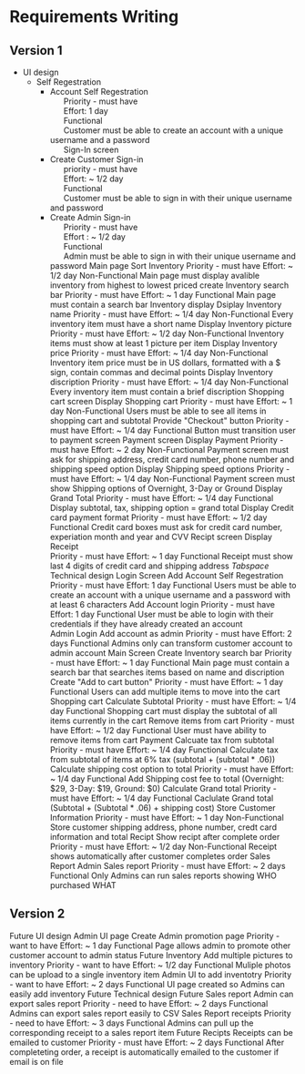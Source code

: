 # Requirements Writing 


## Version 1 
- UI design  
  - Self Regestration
    -  Account Self Regestration  
 &nbsp; &nbsp; &nbsp; Priority - must have  
 &nbsp; &nbsp; &nbsp; Effort: 1 day  
 &nbsp; &nbsp; &nbsp; Functional  
 &nbsp; &nbsp; &nbsp; Customer must be able to create an account with a unique username and a password  
 &nbsp; &nbsp; &nbsp; Sign-In screen  
    -  Create Customer Sign-in  
 &nbsp; &nbsp; &nbsp; priority - must have  
 &nbsp; &nbsp; &nbsp; Effort: ~ 1/2 day  
 &nbsp; &nbsp; &nbsp; Functional  
 &nbsp; &nbsp; &nbsp; Customer must be able to sign in with their unique username and password  
    -  Create Admin Sign-in  
 &nbsp; &nbsp; &nbsp; Priority - must have  
 &nbsp; &nbsp; &nbsp; Effort : ~ 1/2 day  
 &nbsp; &nbsp; &nbsp; Functional  
 &nbsp; &nbsp; &nbsp; Admin must be able to sign in with their unique username and password
    Main page
      Sort Inventory 
        Priority - must have
        Effort: ~ 1/2 day 
        Non-Functional
        Main page must display avalible inventory from highest to lowest priced 
      create Inventory search bar
        Priority - must have 
        Effort: ~ 1 day
        Functional 
        Main page must contain a search bar
    Inventory display
      Dsiplay Inventory name
        Priority - must have 
        Effort: ~ 1/4 day
        Non-Functional
        Every inventory item must have a short name 
      Display Inventory picture
        Priority - must have 
        Effort: ~ 1/2 day
        Non-Functional 
        Inventory items must show at least 1 picture per item 
      Display Inventory price 
        Priority - must have 
        Effort: ~ 1/4 day
        Non-Functional
        Inventory item price must be in US dollars, formatted with a $ sign, contain commas and decimal points
      Display Inventory discription
        Priority - must have 
        Effort: ~ 1/4 day
        Non-Functional
        Every inventory item must contain a brief discription 
    Shopping cart screen
      Display Shopping cart 
        Priority - must have 
        Effort: ~ 1 day
        Non-Functional
        Users must be able to see all items in shopping cart and subtotal
      Provide "Checkout" button
        Priority - must have 
        Effort: ~ 1/4 day
        Functional 
        Button must transition user to payment screen 
    Payment screen
      Display Payment 
        Priority - must have 
        Effort: ~ 2 day
        Non-Functional
        Payment screen must ask for shipping address, credit card number, phone number and shipping speed option 
      Display Shipping speed options
        Priority - must have 
        Effort: ~ 1/4 day
        Non-Functional
        Payment screen must show Shipping options of Overnight, 3-Day or Ground
      Display Grand Total 
        Priority - must have 
        Effort: ~ 1/4 day
        Functional
        Display subtotal, tax, shipping option = grand total 
      Display Credit card payment format 
        Priority - must have 
        Effort: ~ 1/2 day
        Functional
        Credit card boxes must ask for credit card number, experiation month and year and CVV
    Recipt screen
      Display Receipt  
        Priority - must have 
        Effort: ~ 1 day
        Functional
        Receipt must show last 4 digits of credit card and shipping address 
*Tabspace* Technical design
    Login Screen 
      Add Account Self Regestration
        Priority - must have 
        Effort: 1 day
        Functional 
        Users must be able to create an account with a unique username and a password with at least 6 characters
      Add Account login 
        Priority - must have 
        Effort: 1 day
        Functional 
        User must be able to login with their credentials if they have already created an account  
    Admin Login 
      Add account as admin
        Priority - must have 
        Effort: 2 days
        Functional 
        Admins only can transform customer account to admin account 
    Main Screen 
       Create Inventory search bar
        Priority - must have 
        Effort: ~ 1 day
        Functional 
        Main page must contain a search bar that searches items based on name and discription 
      Create "Add to cart button" 
        Priority - must have 
        Effort: ~ 1 day
        Functional 
        Users can add multiple items to move into the cart 
    Shopping cart 
      Calculate Subtotal 
        Priority - must have 
        Effort: ~ 1/4 day
        Functional 
        Shopping cart must display the subtotal of all items currently in the cart
      Remove items from cart
        Priority - must have 
        Effort: ~ 1/2 day
        Functional 
        User must have ability to remove items from cart 
    Payment
      Calcuate tax from subtotal 
        Priority - must have 
        Effort: ~ 1/4 day
        Functional
        Calculate tax from subtotal of items at 6% tax (subtotal + (subtotal * .06))
      Calculate shipping cost option to total 
        Priority - must have 
        Effort: ~ 1/4 day
        Functional
        Add Shipping cost fee to total (Overnight: $29, 3-Day: $19, Ground: $0)
      Calculate Grand total 
        Priority - must have 
        Effort: ~ 1/4 day
        Functional
        Caclulate Grand total (Subtotal + (Subtotal * .06) + shipping cost)
      Store Customer Information 
        Priority - must have 
        Effort: ~ 1 day
        Non-Functional
        Store customer shipping address, phone number, credt card information and total 
    Recipt 
      Show recipt after complete order 
        Priority - must have 
        Effort: ~ 1/2 day
        Non-Functional
        Receipt shows automatically after customer completes order 
    Sales Report
      Admin Sales report 
        Priority - must have 
        Effort: ~ 2 days
        Functional
        Only Admins can run sales reports showing WHO purchased WHAT 


## Version 2
 Future UI design
    Admin UI page
      Create Admin promotion page 
        Priority - want to have 
        Effort: ~ 1 day
        Functional
        Page allows admin to promote other customer account to admin status 
    Future Inventory
      Add multiple pictures to inventory 
        Priority - want to have 
        Effort: ~ 1/2 day
        Functional
        Muliple photos can be upload to a single inventory item 
      Admin UI  to add inventotry
        Priority - want to have 
        Effort: ~ 2 days
        Functional
        UI page created so Admins can easily add inventory 
 Future Technical design
Future Sales report
 Admin can export sales report
 Priority - need to have 
 Effort: ~ 2 days
 Functional
 Admins can export sales report easily to CSV 
 Sales Report receipts 
 Priority - need to have 
 Effort: ~ 3 days
 Functional
 Admins can pull up the corresponding receipt to a sales report item
 Future Recipts
 Receipts can be emailed to customer 
 Priority - must have 
 Effort: ~ 2 days
 Functional
 After completeting order, a receipt is automatically emailed to the customer if email is on file

